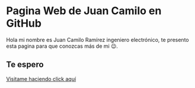 # Pagina Web de Juan Camilo en GitHub

Hola mi nombre es Juan Camilo Ramírez ingeniero electrónico, te presento esta pagina para que conozcas más de mi 😉.

## Te espero

<a href="https://jcamilorg.github.io" > Visitame haciendo click aquí</a>
